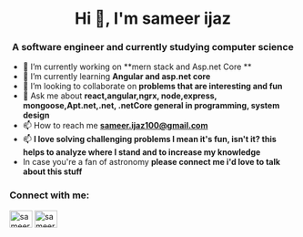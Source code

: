 <h1 align="center">Hi 👋, I'm sameer ijaz</h1>
<h3 align="center">A  software engineer and currently studying computer science </h3>

- 🔭 I’m currently working on **mern stack and Asp.net Core **
- 🌱 I’m currently learning **Angular and asp.net core**
- 👯 I’m looking to collaborate on **problems that are interesting and fun**
- 💬 Ask me about **react,angular,ngrx, node,express, mongoose,Apt.net,.net, .netCore general in programming, system design**
- 📫 How to reach me **sameer.ijaz100@gmail.com**
- 📫 **I love solving challenging problems I mean it's fun, isn't it? this helps to analyze where I stand and to increase my knowledge**
- In case you're a fan of astronomy   **please connect me i'd love to talk about this stuff**


<h3 align="left">Connect with me:</h3>
<p align="left">
<a href="https://linkedin.com/in/sameer ijaz" target="blank"><img align="center" src="https://raw.githubusercontent.com/rahuldkjain/github-profile-readme-generator/master/src/images/icons/Social/linked-in-alt.svg" alt="sameer ijaz" height="30" width="40" /></a>
<a href="https://www.leetcode.com/sameer" target="blank"><img align="center" src="https://raw.githubusercontent.com/rahuldkjain/github-profile-readme-generator/master/src/images/icons/Social/leet-code.svg" alt="sameer" height="30" width="40" /></a>
</p>




